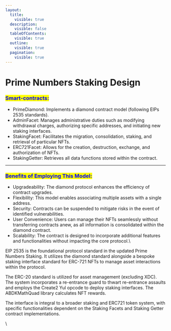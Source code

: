 ```yaml
---
layout:
  title:
    visible: true
  description:
    visible: false
  tableOfContents:
    visible: true
  outline:
    visible: true
  pagination:
    visible: true
---
```


# Prime Numbers Staking Design

### <mark style="color:blue;">Smart-contracts:</mark>

* PrimeDiamond: Implements a diamond contract model (following EIPs 2535 standards).
* AdminFacet: Manages administrative duties such as modifying withdrawal charges, authorizing specific addresses, and initiating new staking interfaces.
* StakingFacet: Facilitates the migration, consolidation, staking, and retrieval of particular NFTs.
* ERC721Facet: Allows for the creation, destruction, exchange, and authorization of NFTs.
* StakingGetter: Retrieves all data functions stored within the contract.

***

### <mark style="color:blue;">Benefits of Employing This Model:</mark>

* Upgradeability: The diamond protocol enhances the efficiency of contract upgrades.
* Flexibility: This model enables associating multiple assets with a single address.
* Security: Contracts can be suspended to mitigate risks in the event of identified vulnerabilities.
* User Convenience: Users can manage their NFTs seamlessly without transferring contracts anew, as all information is consolidated within the diamond contract.
* Scalability: The contract is designed to incorporate additional features and functionalities without impacting the core protocol.\


EIP 2535 is the foundational protocol standard in the updated Prime Numbers Staking. It utilizes the diamond standard alongside a bespoke staking interface standard for ERC-721 NFTs to manage asset interactions within the protocol.&#x20;

The ERC-20 standard is utilized for asset management (excluding XDC). The system incorporates a re-entrance guard to thwart re-entrance assaults and employs the Create2 Yul opcode to deploy staking interfaces. The ABDKMathQuad library calculates NFT rewards.&#x20;

The interface is integral to a broader staking and ERC721 token system, with specific functionalities dependent on the Staking Facets and Staking Getter contract implementations.

\
